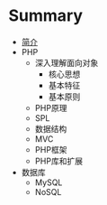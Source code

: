 # Summary

* [简介](README.md)
* PHP
   * 深入理解面向对象
       * 核心思想
       * 基本特征
       * 基本原则
   * PHP原理
   * SPL
   * 数据结构
   * MVC
   * PHP框架
   * PHP库和扩展
* 数据库
   * MySQL
   * NoSQL

